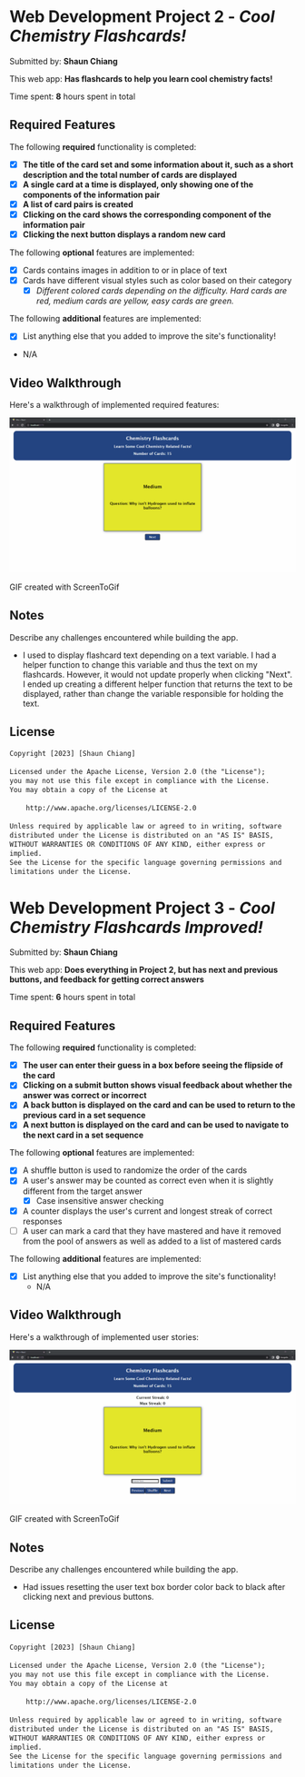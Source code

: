 # Web Development Project 2 - *Cool Chemistry Flashcards!*

Submitted by: **Shaun Chiang**

This web app: **Has flashcards to help you learn cool chemistry facts!**

Time spent: **8** hours spent in total

## Required Features

The following **required** functionality is completed:

- [X] **The title of the card set and some information about it, such as a short description and the total number of cards are displayed**
- [X] **A single card at a time is displayed, only showing one of the components of the information pair**
- [X] **A list of card pairs is created**
- [X] **Clicking on the card shows the corresponding component of the information pair**
- [X] **Clicking the next button displays a random new card**

The following **optional** features are implemented:

- [X] Cards contains images in addition to or in place of text
- [X] Cards have different visual styles such as color based on their category
  - [X] *Different colored cards depending on the difficulty. Hard cards are red, medium cards are yellow, easy cards are green.*

The following **additional** features are implemented:

* [X] List anything else that you added to improve the site's functionality!
* N/A

## Video Walkthrough

Here's a walkthrough of implemented required features:

<img src='Flashcards.gif' title='Video Walkthrough' width='' alt='Video Walkthrough' />

GIF created with ScreenToGif

## Notes

Describe any challenges encountered while building the app.
- I used to display flashcard text depending on a text variable. I had a helper function to change 
this variable and thus the text on my flashcards. However, it would not update
properly when clicking "Next". I ended up creating a different helper function that returns
the text to be displayed, rather than change the variable responsible for holding the text.

## License

    Copyright [2023] [Shaun Chiang]

    Licensed under the Apache License, Version 2.0 (the "License");
    you may not use this file except in compliance with the License.
    You may obtain a copy of the License at

        http://www.apache.org/licenses/LICENSE-2.0

    Unless required by applicable law or agreed to in writing, software
    distributed under the License is distributed on an "AS IS" BASIS,
    WITHOUT WARRANTIES OR CONDITIONS OF ANY KIND, either express or implied.
    See the License for the specific language governing permissions and
    limitations under the License.



# Web Development Project 3 - *Cool Chemistry Flashcards Improved!*

Submitted by: **Shaun Chiang**

This web app: **Does everything in Project 2, but has next and previous buttons, and feedback for getting correct answers**

Time spent: **6** hours spent in total

## Required Features

The following **required** functionality is completed:

- [X] **The user can enter their guess in a box before seeing the flipside of the card**
- [X] **Clicking on a submit button shows visual feedback about whether the answer was correct or incorrect**
- [X] **A back button is displayed on the card and can be used to return to the previous card in a set sequence**
- [X] **A next button is displayed on the card and can be used to navigate to the next card in a set sequence**

The following **optional** features are implemented:

- [X] A shuffle button is used to randomize the order of the cards
- [X] A user's answer may be counted as correct even when it is slightly different from the target answer
    - [X] Case insensitive answer checking
- [X] A counter displays the user's current and longest streak of correct responses
- [ ] A user can mark a card that they have mastered and have it removed from the pool of answers as well as added to a list of mastered cards

The following **additional** features are implemented:

* [X] List anything else that you added to improve the site's functionality!
  - N/A

## Video Walkthrough

Here's a walkthrough of implemented user stories:

<img src='FlashcardsProject3New.gif' title='Video Walkthrough' width='' alt='Video Walkthrough' />

<!-- Replace this with whatever GIF tool you used! -->
GIF created with ScreenToGif
## Notes

Describe any challenges encountered while building the app.
- Had issues resetting the user text box border color back to black after clicking next and previous buttons.

## License

    Copyright [2023] [Shaun Chiang]

    Licensed under the Apache License, Version 2.0 (the "License");
    you may not use this file except in compliance with the License.
    You may obtain a copy of the License at

        http://www.apache.org/licenses/LICENSE-2.0

    Unless required by applicable law or agreed to in writing, software
    distributed under the License is distributed on an "AS IS" BASIS,
    WITHOUT WARRANTIES OR CONDITIONS OF ANY KIND, either express or implied.
    See the License for the specific language governing permissions and
    limitations under the License.